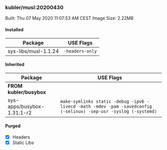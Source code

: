 ### kubler/musl:20200430

Built: Thu 07 May 2020 11:07:53 AM CEST
Image Size: 2.22MB

#### Installed
Package | USE Flags
--------|----------
sys-libs/musl-1.1.24 | `-headers-only`
#### Inherited
Package | USE Flags
--------|----------
**FROM kubler/busybox** |
sys-apps/busybox-1.31.1-r2 | `make-symlinks static -debug -ipv6 -livecd -math -mdev -pam -savedconfig (-selinux) -sep-usr -syslog (-systemd)`

#### Purged
- [x] Headers
- [x] Static Libs
